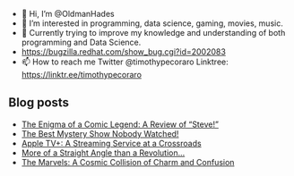 - 👋 Hi, I’m @OldmanHades
- 👀 I’m interested in programming, data science, gaming, movies, music.
- 🌱 Currently trying to improve my knowledge and understanding of both programming and Data Science.
- https://bugzilla.redhat.com/show_bug.cgi?id=2002083
- 📫 How to reach me Twitter @timothypecoraro
Linktree: https://linktr.ee/timothypecoraro

## Blog posts
<!-- BLOG-POST-LIST:START -->
- [The Enigma of a Comic Legend: A Review of “Steve!”](https://medium.com/@timothypecoraro/the-enigma-of-a-comic-legend-a-review-of-steve-e011cd38f2a8?source=rss-5097f5c9b801------2)
- [The Best Mystery Show Nobody Watched!](https://medium.com/@timothypecoraro/the-best-mystery-show-nobody-watched-12991cce2070?source=rss-5097f5c9b801------2)
- [Apple TV+: A Streaming Service at a Crossroads](https://medium.com/@timothypecoraro/apple-tv-a-streaming-service-at-a-crossroads-3bb190e3b4c7?source=rss-5097f5c9b801------2)
- [More of a Straight Angle than a Revolution…](https://medium.com/@timothypecoraro/more-of-a-straight-angle-than-a-revolution-f8b8f423de7f?source=rss-5097f5c9b801------2)
- [The Marvels: A Cosmic Collision of Charm and Confusion](https://medium.com/@timothypecoraro/the-marvels-a-cosmic-collision-of-charm-and-confusion-0a48be21076e?source=rss-5097f5c9b801------2)
<!-- BLOG-POST-LIST:END -->
